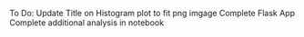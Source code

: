 To Do:
Update Title on Histogram plot to fit png imgage
Complete Flask App
Complete additional analysis in notebook